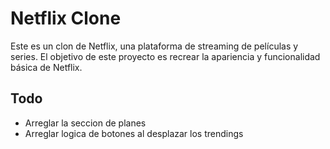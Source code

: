 # Netflix Clone

Este es un clon de Netflix, una plataforma de streaming de películas y series. El objetivo de este proyecto es recrear la apariencia y funcionalidad básica de Netflix.

## Todo

- Arreglar la seccion de planes 
- Arreglar logica de botones al desplazar los trendings

